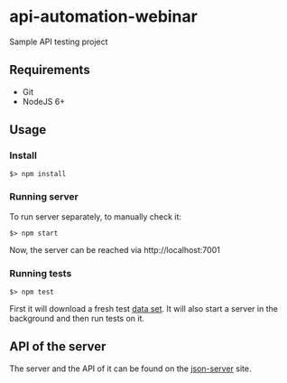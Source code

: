# api-automation-webinar

Sample API testing project

## Requirements

* Git
* NodeJS 6+

## Usage

### Install

```
$> npm install
```

### Running server

To run server separately, to manually check it:

```
$> npm start
```

Now, the server can be reached via http://localhost:7001

### Running tests

```
$> npm test
```

First it will download a fresh test [data set](./server/data.json). It will also start a server in the background and then run tests on it.

## API of the server

The server and the API of it can be found on the [json-server](https://github.com/typicode/json-server) site.